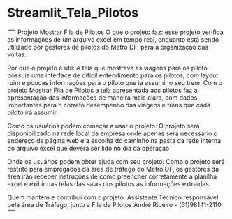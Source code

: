 # Streamlit_Tela_Pilotos
"""
Projeto Mostrar Fila de Pilotos
O que o projeto faz: esse projeto verifica as informações de um arquivo excel em tempo real, enquanto está
sendo utilizado por gestores de pilotos do Metrô DF, para a organização das voltas.

Por que o projeto é útil: A tela que mostrava as viagens para os piloto possuia uma interface de difícil
entendimento para os pilotos, com layout ruim e poucas informações para o piloto que ia assumir o seu
trem. Com o projeto Mostrar Fila de Pilotos a tela apresentada aos pilotos faz a apresentação das informações
de maneira mais clara, com dados importantes para o correto desempenho das viagens e trens que cada piloto
irá assumir.

Como os usuários podem começar a usar o projeto: O projeto será disponibilizado na rede local da empresa
onde apenas será necessário o endereço da página web e a escolha do caminho na pasta da rede interna do
arquivo excel que deverá ser lido no dia da operação

Onde os usuários podem obter ajuda com seu projeto: Como o projeto será restrito para empregados da área de 
tráfego do Metrô DF, os gestores da área irão receber instruções de como preencher corretamente a planilha excel
e exibir nas telas das salas dos pilotos as informações extraídas.

Quem mantém e contribui com o projeto: Assistente Técnico responsável pela área de Tráfego, junto a Fila de Pilotos
André Ribeiro - (61)98141-2110
"""
